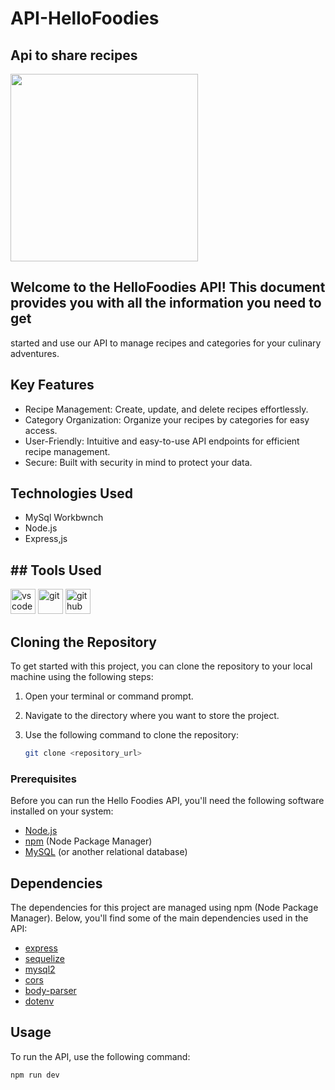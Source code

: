 # API-HelloFoodies
## Api to share recipes

<div> 
<img src="https://dri.es/files/images/blog/mysql.jpg" width="300"/>
<div>


## Welcome to the HelloFoodies API! This document provides you with all the information you need to get
started and use our API to manage recipes and categories for your culinary adventures.


## Key Features
- Recipe Management: Create, update, and delete recipes effortlessly.
- Category Organization: Organize your recipes by categories for easy access.
- User-Friendly: Intuitive and easy-to-use API endpoints for efficient recipe management.
- Secure: Built with security in mind to protect your data.

## Technologies Used 
- MySql Workbwnch
- Node.js
- Express,js

## ## Tools Used
<div>
<img src="https://w7.pngwing.com/pngs/512/824/png-transparent-visual-studio-code-hd-logo-thumbnail.png" alt="vscode" width="40" heigth="40"/>
<img src="https://cdn-1.webcatalog.io/catalog/dbdiagram-io/dbdiagram-io-icon-filled-256.png?v=1675594819628" alt="git" width="40" height="40"/>
<img src="https://cdn-icons-png.flaticon.com/512/25/25231.png" alt="github" width="40" heigth="40"/> 
<div>

## Cloning the Repository

To get started with this project, you can clone the repository to your local machine using the following steps:

1. Open your terminal or command prompt.

2. Navigate to the directory where you want to store the project.

3. Use the following command to clone the repository:

   ```bash
   git clone <repository_url>

### Prerequisites

Before you can run the Hello Foodies API, you'll need the following software installed on your system:

- [Node.js](https://nodejs.org/)
- [npm](https://www.npmjs.com/) (Node Package Manager)
- [MySQL](https://www.mysql.com/) (or another relational database)

## Dependencies
The dependencies for this project are managed using npm (Node Package Manager). Below, you'll find some of the main dependencies used in the API:

- [express](https://www.npmjs.com/package/express) 
- [sequelize](https://www.npmjs.com/package/sequelize)
- [mysql2](https://www.npmjs.com/package/mysql2)
- [cors](https://www.npmjs.com/package/cors)
- [body-parser](https://www.npmjs.com/package/body-parser)
- [dotenv](https://www.npmjs.com/package/dotenv)

## Usage
To run the API, use the following command:

```bash
npm run dev
